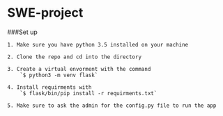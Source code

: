 # SWE-project

###Set up

    1. Make sure you have python 3.5 installed on your machine

    2. Clone the repo and cd into the directory

    3. Create a virtual envorment with the command
        `$ python3 -m venv flask`

    4. Install requirments with
        `$ flask/bin/pip install -r requirments.txt`

    5. Make sure to ask the admin for the config.py file to run the app
